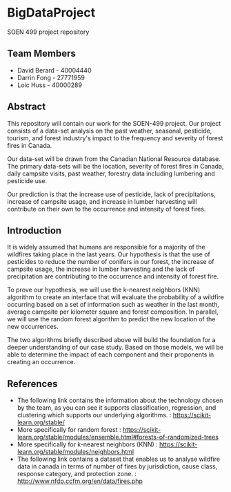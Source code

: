 # BigDataProject
SOEN 499 project repository

## Team Members
- David Berard - 40004440
- Darrin Fong - 27771959
- Loic Huss - 40000289

## Abstract
This repository will contain our work for the SOEN-499 project.
 Our project consists of a data-set analysis on the past weather,
 seasonal, pesticide, tourism, and forest industry's impact to the
 frequency and severity of forest fires in Canada.
 
 Our data-set will be drawn from the Canadian National Resource
 database. The  primary data-sets will be the location, severity
 of forest fires in Canada, daily campsite visits, past weather,
 forestry data including lumbering and pesticide use. 
 
 Our prediction is that the increase use of pesticide, lack of
 precipitations, increase of campsite usage, and increase in lumber
 harvesting will contribute on their own to the occurrence and
 intensity of forest fires.
 
## Introduction
It is widely assumed that humans are responsible for a majority of the wildfires taking place in the last years. Our hypothesis is that the use of pesticides to reduce the number of conifers in our forest, the increase of campsite usage, the increase in lumber harvesting and the lack of precipitation are contributing to the occurrence and intensity of forest fire. 

To prove our hypothesis, we will use the k-nearest neighbors (KNN) algorithm to create an interface that will evaluate the probability of a wildfire occurring based on a set of information such as weather in the last month, average campsite per kilometer square and forest composition. In parallel, we will use the random forest algorithm to predict the new location of the new occurrences. 

The two algorithms briefly described above will build the foundation for a deeper understanding of our case study. Based on those models, we will be able to determine the impact of each component and their proponents in creating an occurrence.    

## References
- The following link contains the information about the technology chosen by the team, as you can see it supports classification, regression, and clustering which supports our underlying algorithms. : https://scikit-learn.org/stable/
- More specifically for random forest : https://scikit-learn.org/stable/modules/ensemble.html#forests-of-randomized-trees
- More specifically for k-nearest neighbors (KNN) : https://scikit-learn.org/stable/modules/neighbors.html
- The following link contains a dataset that enables us to analyse wildfire data in canada in terms of number of fires by jurisdiction, cause class, response category, and protection zone. : http://www.nfdp.ccfm.org/en/data/fires.php
